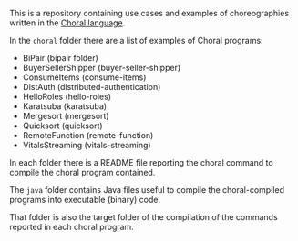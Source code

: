 This is a repository containing use cases and examples of choreographies written in the [Choral language](https://choral-lang.org).

In the `choral` folder there are a list of examples of Choral programs:

- BiPair (bipair folder)
- BuyerSellerShipper (buyer-seller-shipper)
- ConsumeItems (consume-items)
- DistAuth (distributed-authentication)
- HelloRoles (hello-roles)
- Karatsuba (karatsuba)
- Mergesort (mergesort)
- Quicksort (quicksort)
- RemoteFunction (remote-function)
- VitalsStreaming (vitals-streaming)

In each folder there is a README file reporting the choral command to compile the choral program contained.

The `java` folder contains Java files useful to compile the choral-compiled programs into executable (binary) code.

That folder is also the target folder of the compilation of the commands reported in each choral program.